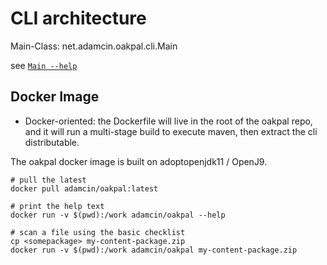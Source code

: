 CLI architecture
================

Main-Class: net.adamcin.oakpal.cli.Main

see [`Main --help`](src/main/resources/net/adamcin/oakpal/cli/help.txt)

## Docker Image

* Docker-oriented: the Dockerfile will live in the root of the oakpal repo, and it will run a multi-stage build to execute maven, then extract the cli distributable.

The oakpal docker image is built on adoptopenjdk11 / OpenJ9. 

    # pull the latest
    docker pull adamcin/oakpal:latest
    
    # print the help text
    docker run -v $(pwd):/work adamcin/oakpal --help
    
    # scan a file using the basic checklist
    cp <somepackage> my-content-package.zip
    docker run -v $(pwd):/work adamcin/oakpal my-content-package.zip
    
    
